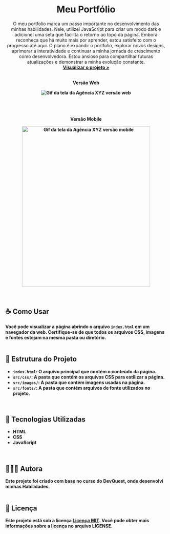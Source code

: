 <div align="center">

  <h1 align="center">Meu  Portfólio</h1>

  <p align="center">
   O meu portfolio marca um passo importante no desenvolvimento das minhas habilidades. Nele, utilizei JavaScript para criar um modo dark e adicionei uma seta que facilita o retorno ao topo da página. Embora reconheça que há muito mais por aprender, estou satisfeito com o progresso até aqui. O plano é expandir o portfolio, explorar novos designs, aprimorar a interatividade e continuar a minha jornada de crescimento como desenvolvedora. Estou ansioso para compartilhar futuras atualizações e demonstrar a minha evolução constante.
    <br />
    <a href="https://moniquecarvalho.github.io/my-portfolio/"><strong>Visualizar o projeto »</strong></a>
    <br />
    <br />
  </p>
  <p><b>Versão Web</p>
  <img src="./src/images/web.gif" alt="Gif da tela da Agência XYZ versão web">
   <br />
   <br />
   <br />
   <br />
   <p><b>Versão Mobile</p>
  <img src="./src/images/mobile.gif" alt="Gif da tela da Agência XYZ versão mobile" width="400" height="500" >
</div>
<br />
<br />

## ☕ Como Usar
Você pode visualizar a página abrindo o arquivo `index.html` em um navegador da web. Certifique-se de que todos os arquivos CSS, imagens e fontes estejam na mesma pasta ou diretório.
<br />
<br />

## 📂 Estrutura do Projeto

- `index.html`: O arquivo principal que contém o conteúdo da página.
- `src/css/`: A pasta que contém os arquivos CSS para estilizar a página.
- `src/images/`: A pasta que contém imagens usadas na página.
- `src/fonts/`: A pasta que contém arquivos de fonte utilizados no projeto.
<br />

## 🚀 Tecnologias Utilizadas

* HTML
* CSS
* JavaScript
<br />

## 👩🏽‍💻 Autora

Este projeto foi criado com base no curso do DevQuest, onde desenvolvi minhas Habilidades.
<br />
<br />

## 📝 Licença

Este projeto está sob a licença  [Licença MIT](license.md). Você pode obter mais informações sobre a licença no arquivo LICENSE.
<br />
<br />

